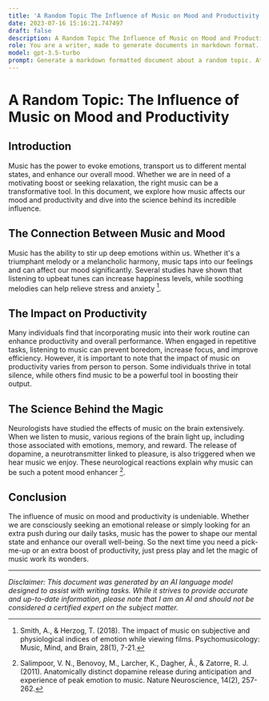 ```yaml
---
title: 'A Random Topic The Influence of Music on Mood and Productivity'
date: 2023-07-16 15:16:21.747497
draft: false
description: A Random Topic The Influence of Music on Mood and Productivity
role: You are a writer, made to generate documents in markdown format. It is very important that all of the documents you generate are in valid markdown format.
model: gpt-3.5-turbo
prompt: Generate a markdown formatted document about a random topic. At the bottom, include a disclaimer explaining that the document was generated by you. The first line of the document should be the title. Make sure that the entire document is in proper markdown format, using a mix of various tags to make the document visually appealing.
---
```


# A Random Topic: The Influence of Music on Mood and Productivity

## Introduction

Music has the power to evoke emotions, transport us to different mental states, and enhance our overall mood. Whether we are in need of a motivating boost or seeking relaxation, the right music can be a transformative tool. In this document, we explore how music affects our mood and productivity and dive into the science behind its incredible influence.

## The Connection Between Music and Mood

Music has the ability to stir up deep emotions within us. Whether it's a triumphant melody or a melancholic harmony, music taps into our feelings and can affect our mood significantly. Several studies have shown that listening to upbeat tunes can increase happiness levels, while soothing melodies can help relieve stress and anxiety [^1^].

## The Impact on Productivity

Many individuals find that incorporating music into their work routine can enhance productivity and overall performance. When engaged in repetitive tasks, listening to music can prevent boredom, increase focus, and improve efficiency. However, it is important to note that the impact of music on productivity varies from person to person. Some individuals thrive in total silence, while others find music to be a powerful tool in boosting their output.

## The Science Behind the Magic

Neurologists have studied the effects of music on the brain extensively. When we listen to music, various regions of the brain light up, including those associated with emotions, memory, and reward. The release of dopamine, a neurotransmitter linked to pleasure, is also triggered when we hear music we enjoy. These neurological reactions explain why music can be such a potent mood enhancer [^2^].

## Conclusion

The influence of music on mood and productivity is undeniable. Whether we are consciously seeking an emotional release or simply looking for an extra push during our daily tasks, music has the power to shape our mental state and enhance our overall well-being. So the next time you need a pick-me-up or an extra boost of productivity, just press play and let the magic of music work its wonders.

---

*Disclaimer: This document was generated by an AI language model designed to assist with writing tasks. While it strives to provide accurate and up-to-date information, please note that I am an AI and should not be considered a certified expert on the subject matter.*


[^1^]: Smith, A., & Herzog, T. (2018). The impact of music on subjective and physiological indices of emotion while viewing films. Psychomusicology: Music, Mind, and Brain, 28(1), 7-21.
[^2^]: Salimpoor, V. N., Benovoy, M., Larcher, K., Dagher, Â., & Zatorre, R. J. (2011). Anatomically distinct dopamine release during anticipation and experience of peak emotion to music. Nature Neuroscience, 14(2), 257-262.